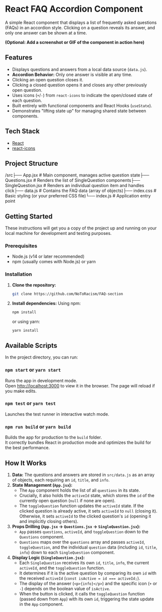 # React FAQ Accordion Component

A simple React component that displays a list of frequently asked questions (FAQs) in an accordion style. Clicking on a question reveals its answer, and only one answer can be shown at a time.

**(Optional: Add a screenshot or GIF of the component in action here)**

## Features

- Displays questions and answers from a local data source (`data.js`).
- **Accordion Behavior:** Only one answer is visible at any time.
- Clicking an open question closes it.
- Clicking a closed question opens it and closes any other previously open question.
- Uses icons (`+`/`-`) from `react-icons` to indicate the open/closed state of each question.
- Built entirely with functional components and React Hooks (`useState`).
- Demonstrates "lifting state up" for managing shared state between components.

## Tech Stack

- [React](https://reactjs.org/)
- [react-icons](https://react-icons.github.io/react-icons/)

## Project Structure

/src├── App.jsx # Main component, manages active question state├── Questions.jsx # Renders the list of SingleQuestion components├── SingleQuestion.jsx # Renders an individual question item and handles click├── data.js # Contains the FAQ data (array of objects)├── index.css # Basic styling (or your preferred CSS file)└── index.js # Application entry point

## Getting Started

These instructions will get you a copy of the project up and running on your local machine for development and testing purposes.

### Prerequisites

- Node.js (v14 or later recommended)
- npm (usually comes with Node.js) or yarn

### Installation

1.  **Clone the repository:**

    ```bash
    git clone https://github.com/NoToRacism/FAQ-section
    ```
 
2.  **Install dependencies:**
    Using npm:
    ```bash
    npm install
    ```
    or using yarn:
    ```bash
    yarn install
    ```

## Available Scripts

In the project directory, you can run:

### `npm start` or `yarn start`

Runs the app in development mode.\
Open [http://localhost:3000](http://localhost:3000) to view it in the browser.
The page will reload if you make edits.

### `npm test` or `yarn test`

Launches the test runner in interactive watch mode.

### `npm run build` or `yarn build`

Builds the app for production to the `build` folder.\
It correctly bundles React in production mode and optimizes the build for the best performance.

## How It Works

1.  **Data:** The questions and answers are stored in `src/data.js` as an array of objects, each requiring an `id`, `title`, and `info`.
2.  **State Management (`App.jsx`):**
    - The `App` component holds the list of all `questions` in its state.
    - Crucially, it also holds the `activeId` state, which stores the `id` of the currently open question (`null` if none are open).
    - The `toggleQuestion` function updates the `activeId` state. If the clicked question is already active, it sets `activeId` to `null` (closing it). Otherwise, it sets `activeId` to the clicked question's `id` (opening it and implicitly closing others).
3.  **Props Drilling (`App.jsx` -> `Questions.jsx` -> `SingleQuestion.jsx`):**
    - `App` passes `questions`, `activeId`, and `toggleQuestion` down to the `Questions` component.
    - `Questions` maps over the `questions` array and passes `activeId`, `toggleQuestion`, and the individual `question` data (including `id`, `title`, `info`) down to each `SingleQuestion` component.
4.  **Display Logic (`SingleQuestion.jsx`):**
    - Each `SingleQuestion` receives its own `id`, `title`, `info`, the current `activeId`, and the `toggleQuestion` function.
    - It determines if it is the active question by comparing its own `id` with the received `activeId` (`const isActive = id === activeId;`).
    - The display of the answer (`<p>{info}</p>`) and the specific icon (`+` or `-`) depends on the boolean value of `isActive`.
    - When the button is clicked, it calls the `toggleQuestion` function (passed down from `App`) with its own `id`, triggering the state update in the `App` component.
